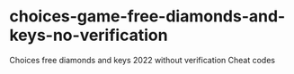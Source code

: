 # choices-game-free-diamonds-and-keys-no-verification
Choices free diamonds and keys 2022 without verification Cheat codes
